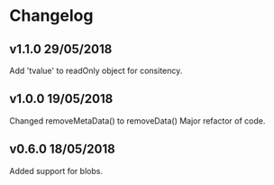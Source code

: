 # Changelog

## v1.1.0 29/05/2018
Add 'tvalue' to readOnly object for consitency.

## v1.0.0 19/05/2018
Changed removeMetaData() to removeData()
Major refactor of code.


## v0.6.0 18/05/2018

Added support for blobs.

